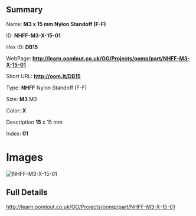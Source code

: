 

## Summary
 
Name: __M3 x 15 mm Nylon Standoff (F-F)__

ID: __NHFF-M3-X-15-01__

Hex ID: __DB15__

WebPage: __http://learn.oomlout.co.uk/OO/Projects/oomp/part/NHFF-M3-X-15-01__

Short URL: __http://oom.lt/DB15__


Type: __NHFF__ Nylon Standoff (F-F) 

Size: __M3__ M3 

Color: __X__  

Description __15__ x 15 mm 

Index: __01__


# Images
![NHFF-M3-X-15-01](http://oomlout.com/oomp-gen/parts/NHFF-M3-X-15-01/NHFF-M3-X-15-01_420.jpg)



## Full Details

 http://learn.oomlout.co.uk/OO/Projects/oomp/part/NHFF-M3-X-15-01














